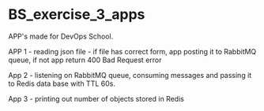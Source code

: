 # BS_exercise_3_apps

APP's made for DevOps School.

APP 1 - reading json file - if file has correct form, app posting it to RabbitMQ queue, if not app return 400 Bad Request error

App 2 - listening on RabbitMQ queue, consuming messages and passing it to Redis data base with TTL 60s.

App 3 - printing out number of objects stored in Redis 
